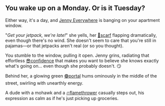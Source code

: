 
## You wake up on a Monday. Or is it Tuesday?

Either way, it's a day, and [Jenny Everywhere]() is banging on your apartment window.

"*Get your jetpack, we're late!*" she yells, her [🧣scarf]() flapping dramatically, even though there's no wind. She doesn't seem to care that you're still in pajamas—or that jetpacks aren't real (or so you thought).

You stumble to the window, pulling it open. Jenny grins, radiating that effortless [😎confidence]() that makes you want to believe she knows exactly what's going on... even though she probably doesn't. 😏

Behind her, a glowing green [🟢portal]() hums ominously in the middle of the street, swirling with unearthly energy.

A dude with a mohawk and a [🔥flamethrower]() casually steps out, his expression as calm as if he's just picking up groceries.